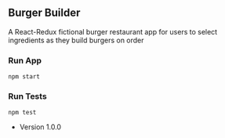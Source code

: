 
## Burger Builder

A React-Redux fictional burger restaurant app for users to select ingredients as they build burgers on order

### Run App

```
npm start
```

### Run Tests

```
npm test
```
- Version 1.0.0